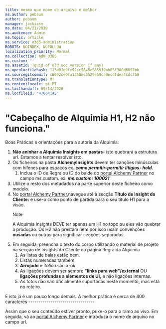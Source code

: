 ```yaml
---
title: mesmo que nome de arquivo é melhor
ms.author: pebaum
author: pebaum
manager: jackiesm
ms.date: 04/21/2020
ms.audience: Admin
ms.topic: article
ms.service: o365-administration
ROBOTS: NOINDEX, NOFOLLOW
localization_priority: Normal
ms.collection: Adm_O365
ms.custom: ''
ms.assetid: (guid of old soc version if any)
ms.openlocfilehash: 113d01e0fc92cc9845e585919ab05f386d6892bb
ms.sourcegitcommit: c6692ce0fa1358ec3529e59ca0ecdfdea4cdc759
ms.translationtype: MT
ms.contentlocale: pt-PT
ms.lasthandoff: 09/14/2020
ms.locfileid: "47664145"
---
```

# <a name="required-alchemy-header-h1-h2s-dont-work"></a>"Cabeçalho de Alquimia H1, H2 não funciona."
Boas Práticas e orientações para a autoria da Alquimia:

1. **Não aninhar a Alquimia Insights em pastas**- isto quebrará a estrutura url. Estamos a tentar resolver isto.
1. Os ficheiros na pasta **AlchemyInsights** devem ter canções minúsculas com hífenes para espaços ex. ***como permitir-permitir litígios- hold***.
    1. Inclua o ID de Regra ou ID do balde do [portal Alchemy Partner](https://alchemyportal.azurewebsites.net) no campo ms.custom. ex. ***ms.custom: 100021***
1. Utilize o resto dos metadados na parte superior deste ficheiro como modelo.
1. No [portal Alchemy Partner,](https://alchemyportal.azurewebsites.net)navegue até à secção **Título de Insight do Cliente:** e use-o como ponto de partida para o seu título H1 para a visão. 
    > [!NOTE]
    > A Alquimia Insights DEVE ter apenas um H1 no topo ou eles vão quebrar a produção. Os H2 não prestam nem por isso usam convenções **ousadas** ou outras para significar secções separadas.
1. Em seguida, preencha o texto do corpo utilizando o material de projeto na secção de Insights do Cliente da página Regra da Alquimia
    1. As listas de balas estão bem.
    1. Listas numeradas também
    1. **Arrojado** e *itálico* são a-ok
    1. As ligações devem ser sempre **"links para web"/external** OU **ligações profundas a elementos de UI,** e não ligações internas.
    1. As fotos não são oficialmente suportadas neste momento, mas está no roteiro.

E isto já é um pouco longo demais. A melhor prática é cerca de 400 caracteres ---------------------------------

Assim que o seu conteúdo estiver pronto, puxe-o para o ramo ao vivo. Em seguida, vá ao [portal Alchemy Partner](https://alchemyportal.azurewebsites.net) e introduza o nome de arquivo no campo url. 